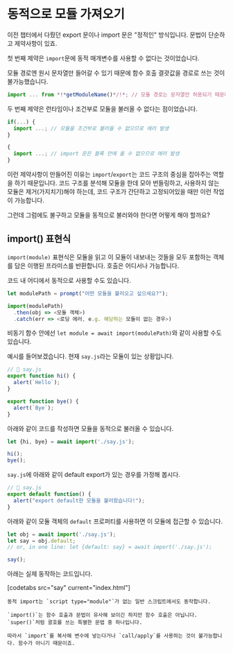 # 동적으로 모듈 가져오기

이전 챕터에서 다뤘던 export 문이나 import 문은 "정적인" 방식입니다. 문법이 단순하고 제약사항이 있죠.

첫 번째 제약은 `import`문에 동적 매개변수를 사용할 수 없다는 것이었습니다.

모듈 경로엔 원시 문자열만 들어갈 수 있기 때문에 함수 호출 결괏값을 경로로 쓰는 것이 불가능했습니다.

```js
import ... from *!*getModuleName()*/!*; // 모듈 경로는 문자열만 허용되기 때문에 에러가 발생합니다. 
```

두 번째 제약은 런타임이나 조건부로 모듈을 불러올 수 없다는 점이었습니다.

```js
if(...) {
  import ...; // 모듈을 조건부로 불러올 수 없으므로 에러 발생
}

{
  import ...; // import 문은 블록 안에 올 수 없으므로 에러 발생
}
```

이런 제약사항이 만들어진 이유는 `import`/`export`는 코드 구조의 중심을 잡아주는 역할을 하기 때문입니다. 코드 구조를 분석해 모듈을 한데 모아 번들링하고, 사용하지 않는 모듈은 제거(가지치기)해야 하는데, 코드 구조가 간단하고 고정되어있을 때만 이런 작업이 가능합니다.

그런데 그럼에도 불구하고 모듈을 동적으로 불러와야 한다면 어떻게 해야 할까요?

## import() 표현식

`import(module)` 표현식은 모듈을 읽고 이 모듈이 내보내는 것들을 모두 포함하는 객체를 담은 이행된 프라미스를 반환합니다. 호출은 어디서나 가능합니다.

코드 내 어디에서 동적으로 사용할 수도 있습니다.

```js
let modulePath = prompt("어떤 모듈을 불러오고 싶으세요?");

import(modulePath)
  .then(obj => <모듈 객체>)
  .catch(err => <로딩 에러, e.g. 해당하는 모듈이 없는 경우>)
```

비동기 함수 안에선 `let module = await import(modulePath)`와 같이 사용할 수도 있습니다.

예시를 들어보겠습니다. 현재 `say.js`라는 모듈이 있는 상황입니다.

```js
// 📁 say.js
export function hi() {
  alert(`Hello`);
}

export function bye() {
  alert(`Bye`);
}
```

아래와 같이 코드를 작성하면 모듈을 동적으로 불러올 수 있습니다.

```js
let {hi, bye} = await import('./say.js');

hi();
bye();
```

`say.js`에 아래와 같이 default export가 있는 경우를 가정해 봅시다.

```js
// 📁 say.js
export default function() {
  alert("export default한 모듈을 불러왔습니다!");
}
```

 아래와 같이 모듈 객체의 `default` 프로퍼티를 사용하면 이 모듈에 접근할 수 있습니다.

```js
let obj = await import('./say.js');
let say = obj.default;
// or, in one line: let {default: say} = await import('./say.js');

say();
```

아래는 실제 동작하는 코드입니다.

[codetabs src="say" current="index.html"]

```smart
동적 import는 `script type="module"`가 없는 일반 스크립트에서도 동작합니다.
```

```smart
`import()`는 함수 호출과 문법이 유사해 보이긴 하지만 함수 호출은 아닙니다. `super()`처럼 괄호를 쓰는 특별한 문법 중 하나입니다. 

따라서 `import`를 복사해 변수에 넣는다거나 `call/apply`를 사용하는 것이 불가능합니다. 함수가 아니기 때문이죠.
```
